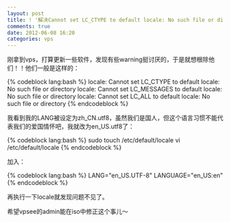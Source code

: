 ```yaml
---
layout: post
title: ! '解决Cannot set LC_CTYPE to default locale: No such file or directory问题'
comments: true
date: 2012-06-08 16:20
categories: vps
---
```


刚拿到vps，打算更新一些软件，发现有些warning挺讨厌的，于是就想根除他们！！他们一般是这样的：


{% codeblock lang:bash %}
locale: Cannot set LC_CTYPE to default locale: No such file or directory
locale: Cannot set LC_MESSAGES to default locale: No such file or directory
locale: Cannot set LC_ALL to default locale: No such file or directory
{% endcodeblock %}

我看到我的LANG被设定为zh_CN.utf8，虽然我们是国人，但这个语言习惯不能代表我们的爱国情怀吧，我就改为en_US.utf8了：


{% codeblock lang:bash %}
sudo touch /etc/default/locale
vi /etc/default/locale
{% endcodeblock %}

加入：


{% codeblock lang:bash %}
LANG="en_US.UTF-8"
LANGUAGE="en_US:en"
{% endcodeblock %}

再执行一下locale就发现问题不见了。

希望vpsee的admin能在iso中修正这个事儿～

